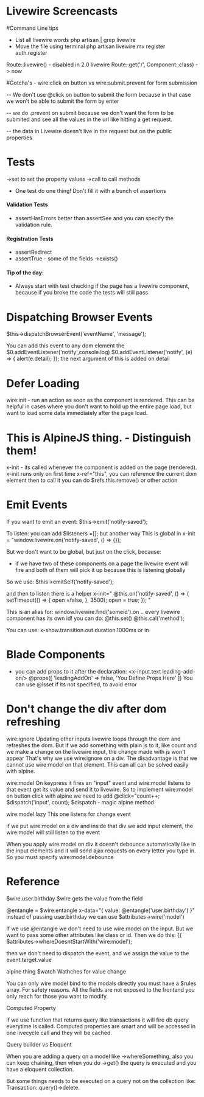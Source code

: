 # Livewire Screencasts

#Command Line tips
- List all livewire words
 php artisan | grep livewire
- Move the file using terminal
php artisan livewire:mv register auth.register

Route::livewire() - disabled in 2.0 livewire
Route::get('/', Component::class) -> now

#Gotcha's - wire:click on button vs wire:submit.prevent for form submission

-- We don't use @click on button to submit the form
because in that case we won't be able to submit the form by enter

-- we do .prevent on submit because we don't want the form to be submited and 
see all the values in the url like hitting a get request.

-- the data in Livewire doesn't live in the request
but on the public properties

# Tests
->set to set the property values
->call to call methods

- One test do one thing! Don't fill it with a bunch of assertions

#### Validation Tests
- assertHasErrors better than assertSee and you can specify the
validation rule.

#### Registration Tests
- assertRedirect
- assertTrue - some of the fields ->exists()

#### Tip of the day:
- Always start with test checking if the page has a livewire
component, because if you broke the code the tests will still pass

# Dispatching Browser Events
$this->dispatchBrowserEvent('eventName', 'message');

You can add this event to any dom element the $0.addEventListener('notify',console.log)
$0.addEventListener('notify', (e) => {
alert(e.detail);
});
the next argument of this is added on detail 

# Defer Loading
wire:init - run an action as soon as the component is rendered. 
This can be helpful in cases where you don't want to hold up the entire page load, but want to load some data immediately after the page load.

# This is AlpineJS thing. - Distinguish them!
x-init - its called whenever the component is added on the page (rendered).
x-init runs only on first time
x-ref="this", you can reference the current dom element
then to call it you can do
$refs.this.remove() or other action

# Emit Events
If you want to emit an event:
$this->emit('notify-saved');

To listen: you can add $listeners =[];
but
another way
This is global 
in x-init = "window.livewire.on('notify-saved', () => {});

But we don't want to be global, but just on the click, because:
- if we have two of these components on a page
the livewire event will fire and both of them will pick it up
because this is listening globally

So we use:
$this->emitSelf('notify-saved');

and then to listen there is a helper
x-init="
@this.on('notify-saved', () => {
    setTimeout(() => { 
    open =false,
    }, 3500);
    open = true;
});
"

This is an alias for:
window.livewire.find('someid').on ..
every livewire component has its own id!
you can do:
@this.set()
@this.cal('method');

You can use:
x-show.transition.out.duration.1000ms
or in

# Blade Components

- you can add props to it after the declaration:
<x-input.text leading-add-on/>
@props([
'leadingAddOn' => false,
'You Define Props Here'
])
You can use @isset if its not specified, to avoid error

# Don't change the div after dom refreshing
wire:ignore
Updating other inputs livewire loops through the dom
and refreshes the dom. 
But if we add something with plain js to it, like count and we make a change
on the livewire input, the change made with js won't appear
That's why we use wire:ignore on a div. The disadvantage is that
we cannot use wire:model on that element. This can all can be
solved easily with alpine.

wire:model
On keypress it fires an "input" event and wire:model listens to that
event get its value and send it to livewire.
So to implement wire:model on button click with alpine
we need to add @click="count++; $dispatch('input', count);
$dispatch - magic alpine method

wire:model.lazy
This one listens for change event 

if we put wire:model on a div and inside that div
we add input element, the wire:model will still listen
to the event

When you apply wire:model on div it doesn't debounce automatically like
in the input elements and it will send ajax requests on every letter
you type in. So you must specify wire:model.debounce

# Reference
$wire.user.birthday
$wire gets the value from the field

@entangle = $wire.entangle
x-data="{ value: @entangle('user.birthday') }"
instead of passing user.birthday we can use $attributes->wire('model')

If we use @entangle we don't need to use wire:model
on the input. But we want to pass some other attributes like class or id.
Then we do this:
{{ $attributes->whereDoesntStartWith('wire:model');

then we don't need to dispatch the event, and we assign the value to the
event.target.value

alpine thing $watch
Wathches for value change


You can only wire model bind to the modals directly 
you must have a $rules array. 
For safety reasons. All the fields are not exposed to the frontend
you only reach for those you want to modify.

Computed Property

if we use function that returns query like transactions
it will fire db query everytime is called. 
Computed properties are smart and will be accessed in one
livecycle call and they will be cached.

Query builder vs Eloquent

When you are adding a query on a model like
->whereSomething, also you can keep chaining, then when you do
->get() the query is executed and you have a 
eloquent collection.

But some things needs to be executed on a query
not on the collection like:
Transaction::query()->delete.
